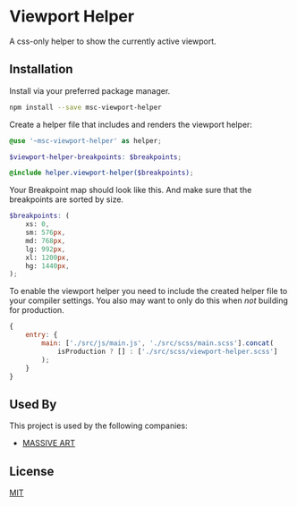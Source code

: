 # Viewport Helper

A css-only helper to show the currently active viewport.

## Installation

Install via your preferred package manager.

```bash
npm install --save msc-viewport-helper
```

Create a helper file that includes and renders the viewport helper:

```scss
@use '~msc-viewport-helper' as helper;

$viewport-helper-breakpoints: $breakpoints;

@include helper.viewport-helper($breakpoints);
```

Your Breakpoint map should look like this. And make sure that the breakpoints are sorted by size.

```scss
$breakpoints: (
    xs: 0,
    sm: 576px,
    md: 768px,
    lg: 992px,
    xl: 1200px,
    hg: 1440px,
);
```

To enable the viewport helper you need to include the created helper file to your compiler settings. You also may want to only do this when _not_ building for production.

```js
{
    entry: {
        main: ['./src/js/main.js', './src/scss/main.scss'].concat(
            isProduction ? [] : ['./src/scss/viewport-helper.scss']
        );
    }
}
```

## Used By

This project is used by the following companies:

-   [MASSIVE ART](https://massiveart.com)

## License

[MIT](https://choosealicense.com/licenses/mit/)
